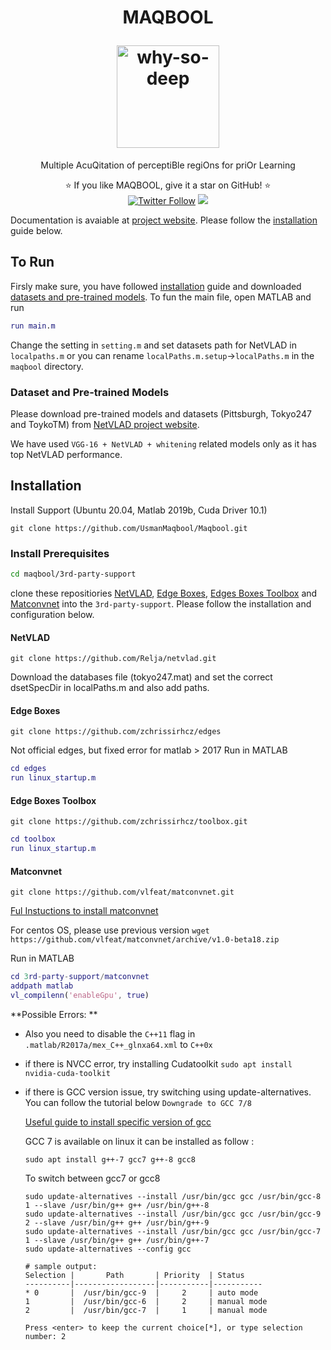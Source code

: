 
<h1 align="center">
  <p align="center">MAQBOOL</p>
  <a href="https://usmanmaqbool.github.io/why-so-deep"><img src="https://usmanmaqbool.github.io/assets/images/maqbool/maqbool.png" alt="why-so-deep" style="height: 164px;"></a>
  

</h1>
<p align="center">Multiple AcuQitation of perceptiBle regiOns for priOr Learning </p>
<p align="center">
  ⭐️ If you like MAQBOOL, give it a star on GitHub! ⭐️
  <br>
  <a href="https://twitter.com/MUsmanMBhutta"><img src="https://img.shields.io/twitter/follow/MUsmanMBhutta.svg?style=social" alt="Twitter Follow" /></a>
  <a href="#license"><img src="https://img.shields.io/github/license/sourcerer-io/hall-of-fame.svg?colorB=ff0000"></a>
</p>

Documentation is avaiable at [project website](https://usmanmaqbool.github.io/why-so-deep). Please follow the [installation](#installation) guide below.

## To Run
Firsly make sure, you have followed [installation](#installation) guide and downloaded [datasets and pre-trained models](#dataset-and-pre-trained-models). To fun the main file, open MATLAB and run

```matlab
run main.m
```
Change the setting in `setting.m` and set datasets path for NetVLAD in `localpaths.m` or you can rename `localPaths.m.setup`->`localPaths.m` in the `maqbool` directory. 

### Dataset and Pre-trained Models

Please download pre-trained models and datasets (Pittsburgh, Tokyo247 and ToykoTM) from [NetVLAD project website](https://www.di.ens.fr/willow/research/netvlad/).

We have used `VGG-16 + NetVLAD + whitening` related models only as it has top NetVLAD performance.

## Installation
Install Support (Ubuntu 20.04, Matlab 2019b, Cuda Driver 10.1)

```
git clone https://github.com/UsmanMaqbool/Maqbool.git
```
### Install Prerequisites

```sh
cd maqbool/3rd-party-support
```

clone these repositiories [NetVLAD](#netvlad), [Edge Boxes](#edge-boxes), [Edges Boxes Toolbox](#edge-boxes-toolbox) and [Matconvnet](#Matconvnet) into the `3rd-party-support`. Please follow the installation and configuration below.

#### NetVLAD
```
git clone https://github.com/Relja/netvlad.git
```
Download the databases file (tokyo247.mat) and set the correct dsetSpecDir in localPaths.m and also add paths. 

#### Edge Boxes
```
git clone https://github.com/zchrissirhcz/edges
```
Not official edges, but fixed error for matlab > 2017
Run in MATLAB
```matlab
cd edges
run linux_startup.m
```

#### Edge Boxes Toolbox
```
git clone https://github.com/zchrissirhcz/toolbox.git
```
```matlab
cd toolbox
run linux_startup.m
```

#### Matconvnet
```
git clone https://github.com/vlfeat/matconvnet.git
```
[Ful Instuctions to install matconvnet](https://www.vlfeat.org/matconvnet/install/)

For centos OS, please use previous version `wget https://github.com/vlfeat/matconvnet/archive/v1.0-beta18.zip`

Run in MATLAB
```matlab
cd 3rd-party-support/matconvnet
addpath matlab 
vl_compilenn('enableGpu', true)
```

**Possible Errors:
**
- Also you need to disable the `C++11` flag in `.matlab/R2017a/mex_C++_glnxa64.xml` to `C++0x` 
- if there is NVCC error, try installing Cudatoolkit
`sudo apt install nvidia-cuda-toolkit`
- if there is GCC version issue, try switching using update-alternatives. You can follow the tutorial below `Downgrade to GCC 7/8`

  [Useful guide to install specific version of gcc](https://unix.stackexchange.com/questions/410723/how-to-install-a-specific-version-of-gcc-in-kali-linux)

  GCC 7 is available on linux it can be installed as follow :
  ```
  sudo apt install g++-7 gcc7 g++-8 gcc8
  ```    

  To switch between gcc7 or gcc8

  ```
  sudo update-alternatives --install /usr/bin/gcc gcc /usr/bin/gcc-8 1 --slave /usr/bin/g++ g++ /usr/bin/g++-8
  sudo update-alternatives --install /usr/bin/gcc gcc /usr/bin/gcc-9 2 --slave /usr/bin/g++ g++ /usr/bin/g++-9
  sudo update-alternatives --install /usr/bin/gcc gcc /usr/bin/gcc-7 1 --slave /usr/bin/g++ g++ /usr/bin/g++-7
  sudo update-alternatives --config gcc

  # sample output:
  Selection |       Path       | Priority  | Status
  ----------|------------------|-----------|-----------
  * 0       |  /usr/bin/gcc-9  |     2     | auto mode
  1         |  /usr/bin/gcc-6  |     2     | manual mode
  2         |  /usr/bin/gcc-7  |     1     | manual mode

  Press <enter> to keep the current choice[*], or type selection number: 2
  ```  
